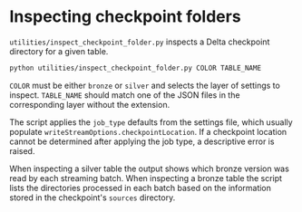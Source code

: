 # Inspecting checkpoint folders

`utilities/inspect_checkpoint_folder.py` inspects a Delta checkpoint directory for a given table.

```bash
python utilities/inspect_checkpoint_folder.py COLOR TABLE_NAME
```

`COLOR` must be either `bronze` or `silver` and selects the layer of settings to inspect. `TABLE_NAME` should match one of the JSON files in the corresponding layer without the extension.

The script applies the `job_type` defaults from the settings file, which usually
populate `writeStreamOptions.checkpointLocation`. If a checkpoint location
cannot be determined after applying the job type, a descriptive error is raised.

When inspecting a silver table the output shows which bronze version was read by
each streaming batch. When inspecting a bronze table the script lists the
directories processed in each batch based on the information stored in the
checkpoint's `sources` directory.
